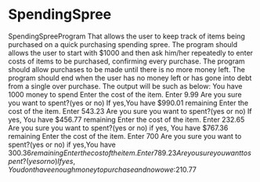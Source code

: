 # SpendingSpree
SpendingSpreeProgram
That allows the user to keep track of items being purchased on a quick purchasing spending spree.
The program should allows the user to start with $1000 and then ask him/her repeatedly to enter costs of items to be purchased, confirming every purchase. 
The program should allow purchases to be made until there is no more money left. The program should end when the user has no money left or has gone into debt from a single over purchase.
The output will be such as below:
You have 1000 money to spend
Enter the cost of the item. Enter 9.99
Are you sure you want to spent?(yes or no)
If yes,You have $990.01 remaining
Enter the cost of the item. Enter 543.23
Are you sure you want to spent?(yes or no)
If yes, You have $456.77 remaining
Enter the cost of the item. Enter 232.65
Are you sure you want to spent?(yes or no)
if yes, You have $767.36 remaining
Enter the cost of the item. Enter 700
Are you sure you want to spent?(yes or no)
if yes,You have $300.36 remaining
Enter the cost of the item. Enter 789.23
Are you sure you want to spent?(yes or no)
If yes,You dont have enough money to purchase and now owe :$210.77
